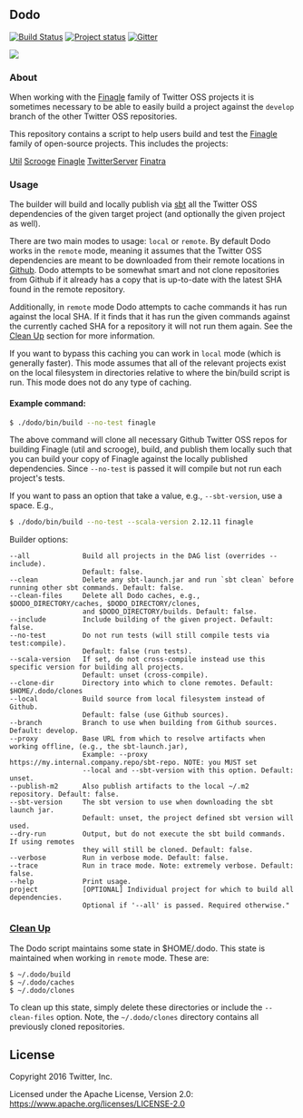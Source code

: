 ## Dodo

[![Build Status](https://secure.travis-ci.com/twitter/dodo.png?branch=develop)](https://travis-ci.com/twitter/dodo?branch=develop)
[![Project status](https://img.shields.io/badge/status-active-brightgreen.svg)](#status)
[![Gitter](https://badges.gitter.im/Join%20Chat.svg)](https://gitter.im/twitter/finagle)

<img src="./dodo-bird.jpeg"/>

### About

When working with the [Finagle][finagle] family of Twitter OSS projects it is sometimes necessary to be able to easily build a project against the `develop` branch of the other Twitter OSS repositories.

This repository contains a script to help users build and test the [Finagle][finagle] family of open-source projects. This includes the projects:

[Util][util]
[Scrooge][scrooge]
[Finagle][finagle]
[TwitterServer][twitter-server]
[Finatra][finatra]

### Usage

The builder will build and locally publish via [sbt][sbt] all the Twitter OSS dependencies of the given target project (and optionally the given project as well).

There are two main modes to usage: `local` or `remote`. By default Dodo works in the `remote` mode, meaning it assumes that the Twitter OSS dependencies are meant to be downloaded from their remote locations in [Github](https://github.com/twitter). Dodo attempts to be somewhat smart and not clone repositories from Github if it already has a copy that is up-to-date with the latest SHA found in the remote repository.

Additionally, in `remote` mode Dodo attempts to cache commands it has run against the local SHA. If it finds that it has run the given commands against the currently cached SHA for a repository it will not run them again. See the [Clean Up](#clean-up) section for more information.

If you want to bypass this caching you can work in `local` mode (which is generally faster). This mode assumes that all of the relevant projects exist on the local filesystem in directories relative to where the bin/build script is run. This mode does not do any type of caching.

#### Example command:

```bash
$ ./dodo/bin/build --no-test finagle
```

The above command will clone all necessary Github Twitter OSS repos for building Finagle (util and scrooge), build, and publish them locally such that you can build your copy of Finagle against the locally published dependencies. Since `--no-test` is passed it will compile but not run each project's tests.

If you want to pass an option that take a value, e.g., `--sbt-version`, use a space. E.g.,

```bash
$ ./dodo/bin/build --no-test --scala-version 2.12.11 finagle
```

Builder options:

```
--all             Build all projects in the DAG list (overrides --include).
                  Default: false.
--clean           Delete any sbt-launch.jar and run `sbt clean` before running other sbt commands. Default: false.
--clean-files     Delete all Dodo caches, e.g., $DODO_DIRECTORY/caches, $DODO_DIRECTORY/clones,
                  and $DODO_DIRECTORY/builds. Default: false.
--include         Include building of the given project. Default: false.
--no-test         Do not run tests (will still compile tests via test:compile).
                  Default: false (run tests).
--scala-version   If set, do not cross-compile instead use this specific version for building all projects.
                  Default: unset (cross-compile).
--clone-dir       Directory into which to clone remotes. Default: $HOME/.dodo/clones
--local           Build source from local filesystem instead of Github.
                  Default: false (use Github sources).
--branch          Branch to use when building from Github sources. Default: develop.
--proxy           Base URL from which to resolve artifacts when working offline, (e.g., the sbt-launch.jar),
                  Example: --proxy https://my.internal.company.repo/sbt-repo. NOTE: you MUST set
                  --local and --sbt-version with this option. Default: unset.
--publish-m2      Also publish artifacts to the local ~/.m2 repository. Default: false.
--sbt-version     The sbt version to use when downloading the sbt launch jar.
                  Default: unset, the project defined sbt version will used.
--dry-run         Output, but do not execute the sbt build commands. If using remotes
                  they will still be cloned. Default: false.
--verbose         Run in verbose mode. Default: false.
--trace           Run in trace mode. Note: extremely verbose. Default: false.
--help            Print usage.
project           [OPTIONAL] Individual project for which to build all dependencies.
                  Optional if '--all' is passed. Required otherwise."
```

### <a name="clean-up" href="#clean-up">Clean Up</a>

The Dodo script maintains some state in $HOME/.dodo. This state is maintained when working in `remote` mode. These are:

```
$ ~/.dodo/build
$ ~/.dodo/caches
$ ~/.dodo/clones
```

To clean up this state, simply delete these directories or include the `--clean-files` option. Note, the `~/.dodo/clones` directory contains all previously cloned repositories.

## License

Copyright 2016 Twitter, Inc.

Licensed under the Apache License, Version 2.0: https://www.apache.org/licenses/LICENSE-2.0

[util]: https://github.com/twitter/util
[scrooge]: https://github.com/twitter/scrooge
[finagle]: https://github.com/twitter/finagle
[twitter-server]: https://github.com/twitter/twitter-server
[finatra]: https://github.com/twitter/finatra
[sbt]: https://www.scala-sbt.org/
